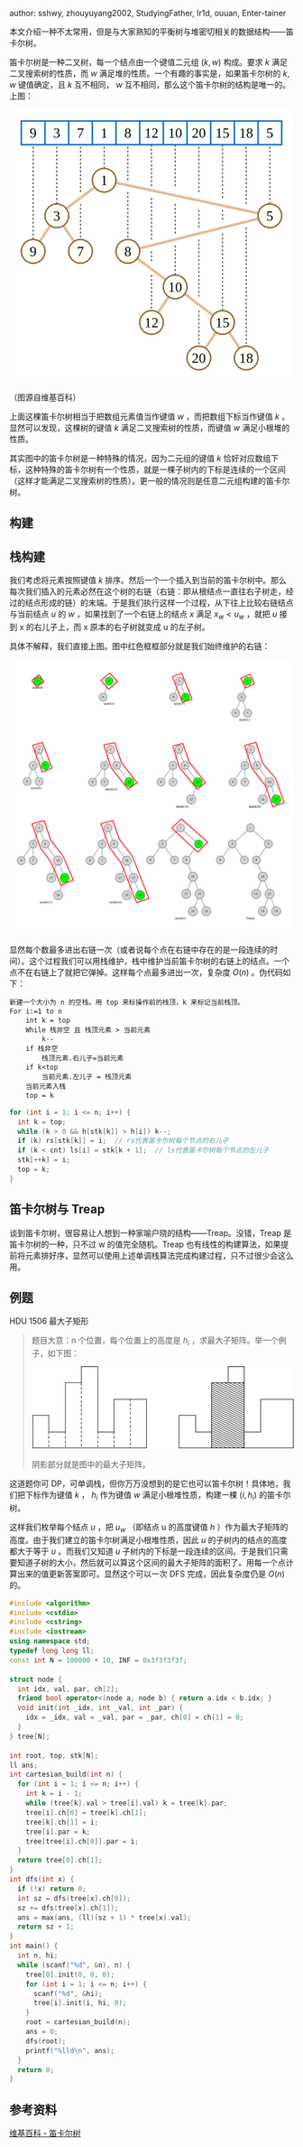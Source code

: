 author: sshwy, zhouyuyang2002, StudyingFather, Ir1d, ouuan, Enter-tainer

本文介绍一种不太常用，但是与大家熟知的平衡树与堆密切相关的数据结构——笛卡尔树。

笛卡尔树是一种二叉树，每一个结点由一个键值二元组 $(k,w)$ 构成。要求 $k$ 满足二叉搜索树的性质，而 $w$ 满足堆的性质。一个有趣的事实是，如果笛卡尔树的 $k,w$ 键值确定，且 $k$ 互不相同， $w$ 互不相同，那么这个笛卡尔树的结构是唯一的。上图：

![eg](./images/cartesian-tree1.png)

（图源自维基百科）

上面这棵笛卡尔树相当于把数组元素值当作键值 $w$ ，而把数组下标当作键值 $k$ 。显然可以发现，这棵树的键值 $k$ 满足二叉搜索树的性质，而键值 $w$ 满足小根堆的性质。

其实图中的笛卡尔树是一种特殊的情况，因为二元组的键值 $k$ 恰好对应数组下标，这种特殊的笛卡尔树有一个性质，就是一棵子树内的下标是连续的一个区间（这样才能满足二叉搜索树的性质）。更一般的情况则是任意二元组构建的笛卡尔树。

## 构建

## 栈构建

我们考虑将元素按照键值 $k$ 排序。然后一个一个插入到当前的笛卡尔树中。那么每次我们插入的元素必然在这个树的右链（右链：即从根结点一直往右子树走，经过的结点形成的链）的末端。于是我们执行这样一个过程，从下往上比较右链结点与当前结点 $u$ 的 $w$ ，如果找到了一个右链上的结点 $x$ 满足 $x_w<u_w$ ，就把 $u$ 接到 x 的右儿子上，而 x 原本的右子树就变成 u 的左子树。

具体不解释，我们直接上图。图中红色框框部分就是我们始终维护的右链：

![build](./images/cartesian-tree2.png)

显然每个数最多进出右链一次（或者说每个点在右链中存在的是一段连续的时间）。这个过程我们可以用栈维护，栈中维护当前笛卡尔树的右链上的结点。一个点不在右链上了就把它弹掉。这样每个点最多进出一次，复杂度 $O(n)$ 。伪代码如下：

```text
新建一个大小为 n 的空栈。用 top 来标操作前的栈顶，k 来标记当前栈顶。
For i:=1 to n
    int k = top
    While 栈非空 且 栈顶元素 > 当前元素 
        k--
    if 栈非空
        栈顶元素.右儿子=当前元素
    if k<top
        当前元素.左儿子 = 栈顶元素
    当前元素入栈
    top = k
```

```cpp
for (int i = 1; i <= n; i++) {
  int k = top;
  while (k > 0 && h[stk[k]] > h[i]) k--;
  if (k) rs[stk[k]] = i;  // rs代表笛卡尔树每个节点的右儿子
  if (k < cnt) ls[i] = stk[k + 1];  // ls代表笛卡尔树每个节点的左儿子
  stk[++k] = i;
  top = k;
}
```

## 笛卡尔树与 Treap

谈到笛卡尔树，很容易让人想到一种家喻户晓的结构——Treap。没错，Treap 是笛卡尔树的一种，只不过 w 的值完全随机。Treap 也有线性的构建算法，如果提前将元素排好序，显然可以使用上述单调栈算法完成构建过程，只不过很少会这么用。

## 例题

HDU 1506 最大子矩形

> 题目大意：n 个位置，每个位置上的高度是 $h_i$ ，求最大子矩阵。举一个例子，如下图：
>
> ![eg](./images/cartesian-tree3.jpeg)
>
> 阴影部分就是图中的最大子矩阵。

这道题你可 DP，可单调栈，但你万万没想到的是它也可以笛卡尔树！具体地，我们把下标作为键值 $k$ ， $h_i$ 作为键值 $w$ 满足小根堆性质，构建一棵 $(i,h_i)$ 的笛卡尔树。

这样我们枚举每个结点 $u$ ，把 $u_w$ （即结点 u 的高度键值 $h$ ）作为最大子矩阵的高度。由于我们建立的笛卡尔树满足小根堆性质，因此 $u$ 的子树内的结点的高度都大于等于 $u$ 。而我们又知道 $u$ 子树内的下标是一段连续的区间。于是我们只需要知道子树的大小，然后就可以算这个区间的最大子矩阵的面积了。用每一个点计算出来的值更新答案即可。显然这个可以一次 DFS 完成，因此复杂度仍是 $O(n)$ 的。

```cpp
#include <algorithm>
#include <cstdio>
#include <cstring>
#include <iostream>
using namespace std;
typedef long long ll;
const int N = 100000 + 10, INF = 0x3f3f3f3f;

struct node {
  int idx, val, par, ch[2];
  friend bool operator<(node a, node b) { return a.idx < b.idx; }
  void init(int _idx, int _val, int _par) {
    idx = _idx, val = _val, par = _par, ch[0] = ch[1] = 0;
  }
} tree[N];

int root, top, stk[N];
ll ans;
int cartesian_build(int n) {
  for (int i = 1; i <= n; i++) {
    int k = i - 1;
    while (tree[k].val > tree[i].val) k = tree[k].par;
    tree[i].ch[0] = tree[k].ch[1];
    tree[k].ch[1] = i;
    tree[i].par = k;
    tree[tree[i].ch[0]].par = i;
  }
  return tree[0].ch[1];
}
int dfs(int x) {
  if (!x) return 0;
  int sz = dfs(tree[x].ch[0]);
  sz += dfs(tree[x].ch[1]);
  ans = max(ans, (ll)(sz + 1) * tree[x].val);
  return sz + 1;
}
int main() {
  int n, hi;
  while (scanf("%d", &n), n) {
    tree[0].init(0, 0, 0);
    for (int i = 1; i <= n; i++) {
      scanf("%d", &hi);
      tree[i].init(i, hi, 0);
    }
    root = cartesian_build(n);
    ans = 0;
    dfs(root);
    printf("%lld\n", ans);
  }
  return 0;
}
```

## 参考资料

 [维基百科 - 笛卡尔树](https://zh.wikipedia.org/wiki/%E7%AC%9B%E5%8D%A1%E5%B0%94%E6%A0%91) 
